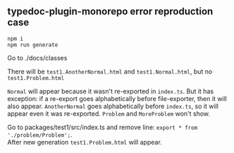 ## typedoc-plugin-monorepo error reproduction case

```
npm i
npm run generate
```

Go to ./docs/classes  

There will be `test1.AnotherNormal.html` and `test1.Normal.html`, but no `test1.Problem.html`  

`Normal` will appear because it wasn't re-exported in `index.ts`. 
But it has exception: if a re-export goes alphabetically before file-exporter, then it will also appear.
`AnotherNormal` goes alphabetically before `index.ts`, so it will appear even it was re-exported.
`Problem` and `MoreProblem` won't show.  

Go to packages/test1/src/index.ts and remove line: `export * from './problem/Problem';`.  
After new generation `test1.Problem.html` will appear.